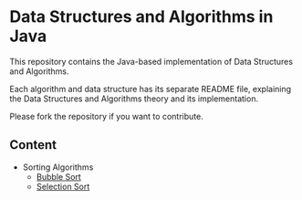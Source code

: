 # Data Structures and Algorithms in Java

This repository contains the Java-based implementation of Data Structures and Algorithms.

Each algorithm and data structure has its separate README file, explaining the Data Structures and Algorithms theory and its implementation.

Please fork the repository if you want to contribute.

## Content

<ul>
<li>Sorting Algorithms
<ul>
<li> <a href = "https://github.com/himanshugupta0007/Data-Structure-And-Algorithms-Java/tree/main/src/com/ds/algo/sorting/bubblesort">Bubble Sort<a></li>
<li> <a href = "https://github.com/himanshugupta0007/Data-Structure-And-Algorithms-Java/tree/main/src/com/ds/algo/sorting/selectionsort">Selection Sort<a></li>
</ul>
</ul>